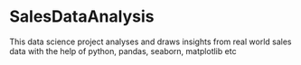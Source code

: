 # SalesDataAnalysis
This data science project analyses and draws insights from real world sales data with the help of python, pandas, seaborn, matplotlib etc
